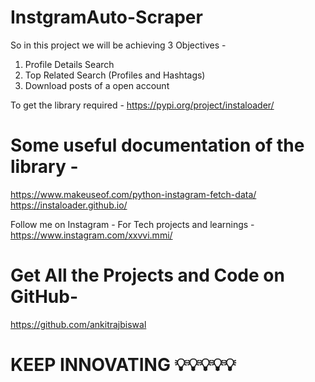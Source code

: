 # InstgramAuto-Scraper

So in this project we will be achieving 3 Objectives - 
1) Profile Details Search
2) Top Related Search (Profiles and Hashtags)
3) Download posts of a open account

To get the library required -
https://pypi.org/project/instaloader/

# Some useful documentation of the library - 
https://www.makeuseof.com/python-instagram-fetch-data/
https://instaloader.github.io/

Follow me on Instagram - 
For Tech projects  and learnings  -https://www.instagram.com/xxvvi.mmi/


# Get All the Projects and Code on GitHub-
https://github.com/ankitrajbiswal

# KEEP INNOVATING 💡💡💡💡💡
